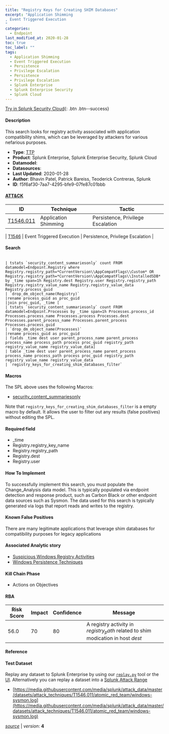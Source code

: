 ```yaml
---
title: "Registry Keys for Creating SHIM Databases"
excerpt: "Application Shimming
, Event Triggered Execution
"
categories:
  - Endpoint
last_modified_at: 2020-01-28
toc: true
toc_label: ""
tags:
  - Application Shimming
  - Event Triggered Execution
  - Persistence
  - Privilege Escalation
  - Persistence
  - Privilege Escalation
  - Splunk Enterprise
  - Splunk Enterprise Security
  - Splunk Cloud
---
```




[Try in Splunk Security Cloud](https://www.splunk.com/en_us/cyber-security.html){: .btn .btn--success}

#### Description

This search looks for registry activity associated with application compatibility shims, which can be leveraged by attackers for various nefarious purposes.

- **Type**: [TTP](https://github.com/splunk/security_content/wiki/object-Analytic-Types)
- **Product**: Splunk Enterprise, Splunk Enterprise Security, Splunk Cloud
- **Datamodel**: 
- **Datasources**: 
- **Last Updated**: 2020-01-28
- **Author**: Bhavin Patel, Patrick Bareiss, Teoderick Contreras, Splunk
- **ID**: f5f6af30-7aa7-4295-bfe9-07fe87c01bbb


#### [ATT&CK](https://attack.mitre.org/)

| ID             | Technique        |  Tactic             |
| -------------- | ---------------- |-------------------- |
| [T1546.011](https://attack.mitre.org/techniques/T1546/011/) | Application Shimming | Persistence, Privilege Escalation |

| [T1546](https://attack.mitre.org/techniques/T1546/) | Event Triggered Execution | Persistence, Privilege Escalation |

#### Search

```

| tstats `security_content_summariesonly` count FROM datamodel=Endpoint.Registry where Registry.registry_path=*CurrentVersion\\AppCompatFlags\\Custom* OR Registry.registry_path=*CurrentVersion\\AppCompatFlags\\InstalledSDB* by _time span=1h Registry.dest Registry.user Registry.registry_path Registry.registry_value_name Registry.registry_value_data Registry.process_guid 
| `drop_dm_object_name(Registry)` 
|rename process_guid as proc_guid 
|join proc_guid, _time [
| tstats `security_content_summariesonly` count FROM datamodel=Endpoint.Processes by _time span=1h Processes.process_id Processes.process_name Processes.process Processes.dest Processes.parent_process_name Processes.parent_process Processes.process_guid 
| `drop_dm_object_name(Processes)` 
|rename process_guid as proc_guid 
| fields _time dest user parent_process_name parent_process process_name process_path process proc_guid registry_path registry_value_name registry_value_data] 
| table _time dest user parent_process_name parent_process process_name process_path process proc_guid registry_path registry_value_name registry_value_data 
| `registry_keys_for_creating_shim_databases_filter`
```

#### Macros
The SPL above uses the following Macros:
* [security_content_summariesonly](https://github.com/splunk/security_content/blob/develop/macros/security_content_summariesonly.yml)

Note that `registry_keys_for_creating_shim_databases_filter` is a empty macro by default. It allows the user to filter out any results (false positives) without editing the SPL.

#### Required field
* _time
* Registry.registry_key_name
* Registry.registry_path
* Registry.dest
* Registry.user


#### How To Implement
To successfully implement this search, you must populate the Change_Analysis data model. This is typically populated via endpoint detection and response product, such as Carbon Black or other endpoint data sources such as Sysmon. The data used for this search is typically generated via logs that report reads and writes to the registry.

#### Known False Positives
There are many legitimate applications that leverage shim databases for compatibility purposes for legacy applications

#### Associated Analytic story
* [Suspicious Windows Registry Activities](/stories/suspicious_windows_registry_activities)
* [Windows Persistence Techniques](/stories/windows_persistence_techniques)


#### Kill Chain Phase
* Actions on Objectives



#### RBA

| Risk Score  | Impact      | Confidence   | Message      |
| ----------- | ----------- |--------------|--------------|
| 56.0 | 70 | 80 | A registry activity in $registry_path$ related to shim modication in host $dest$ |




#### Reference


#### Test Dataset
Replay any dataset to Splunk Enterprise by using our [`replay.py`](https://github.com/splunk/attack_data#using-replaypy) tool or the [UI](https://github.com/splunk/attack_data#using-ui).
Alternatively you can replay a dataset into a [Splunk Attack Range](https://github.com/splunk/attack_range#replay-dumps-into-attack-range-splunk-server)


* [https://media.githubusercontent.com/media/splunk/attack_data/master/datasets/attack_techniques/T1546.011/atomic_red_team/windows-sysmon.log](https://media.githubusercontent.com/media/splunk/attack_data/master/datasets/attack_techniques/T1546.011/atomic_red_team/windows-sysmon.log)



[*source*](https://github.com/splunk/security_content/tree/develop/detections/endpoint/registry_keys_for_creating_shim_databases.yml) \| *version*: **4**
